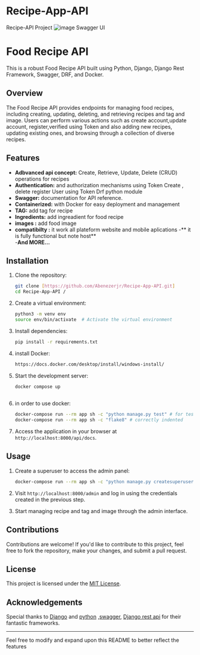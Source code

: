 # Recipe-App-API
Recipe-API Project
![image](https://github.com/Abenezerjr/Recipe-App-API/assets/106702572/98820ba0-4ce5-40f9-b3d8-4ef44c4ec6e8)
Swagger UI

# Food Recipe API
This is a robust Food Recipe API built using Python, Django, Django Rest Framework, Swagger, DRF, and Docker.

## Overview
The Food Recipe API provides endpoints for managing food recipes, including creating, updating, deleting, and retrieving recipes and tag and image.
Users can perform various actions such as create account,update account, register,verified using Token  and also adding new recipes, updating existing ones, 
and browsing through a collection of diverse recipes.

## Features

- **Adbvanced api concept:** Create, Retrieve, Update, Delete (CRUD) operations for recipes
- **Authentication:** and authorization mechanisms using Token Create , delete register User using Token Drf python module
- **Swagger:** documentation for API reference.
- **Containerized:** with Docker for easy deployment and management
- **TAG:** add tag for recipe
- **Ingredients:** add ingreadient for food recipe
- **images :** add food image
- **compatibilty :** it work all plateform website and  mobile aplications
-** it is fully functional but note host**  
-**And MORE...**
  
## Installation

1. Clone the repository:

    ```bash
    git clone [https://github.com/Abenezerjr/Recipe-App-API.git]
    cd Recipe-App-API /
    ```

2. Create a virtual environment:

    ```bash
    python3 -m venv env
    source env/bin/activate  # Activate the virtual environment
    ```

3. Install dependencies:

    ```bash
    pip install -r requirements.txt
    ```

4. install Docker:

    ```bash
    https://docs.docker.com/desktop/install/windows-install/ 
    ```

5. Start the development server:

    ```bash
    docker compose up
  
    ```
6. in order to use docker:

    ```bash
    docker-compose run --rm app sh -c "python manage.py test" # for test the code
    docker-compose run --rm app sh -c "flake8" # correctly indented
    
    ```    

6. Access the application in your browser at `http://localhost:8000/api/docs`.

## Usage

1. Create a superuser to access the admin panel:

    ```bash
    docker-compose run --rm app sh -c "python manage.py createsuperuser"
    ```

2. Visit `http://localhost:8000/admin` and log in using the credentials created in the previous step.
   
3. Start managing recipe and tag and image through the admin interface.

## Contributions

Contributions are welcome! If you'd like to contribute to this project, feel free to fork the repository, make your changes, and submit a pull request.

## License

This project is licensed under the [MIT License](Abenezerjb).

## Acknowledgements

Special thanks to [Django](https://www.djangoproject.com/) and [python](https://www.python.org/) ,[swagger](https://swagger.io/), [Django rest api](https://www.django-rest-framework.org/) for their fantastic frameworks.

---

Feel free to modify and expand upon this README to better reflect the features

